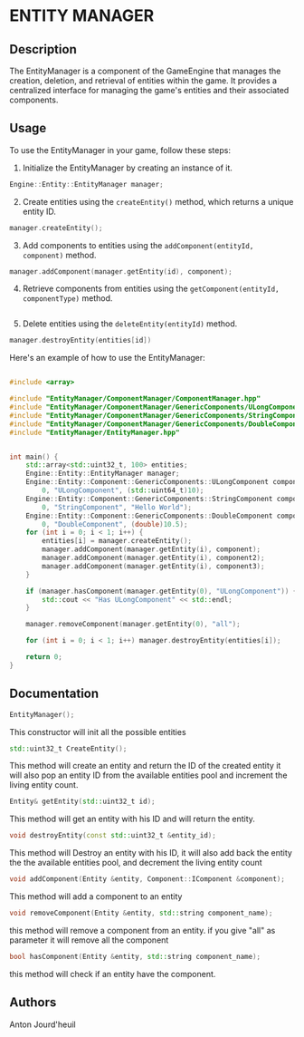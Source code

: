 # ENTITY MANAGER

## Description
The EntityManager is a component of the GameEngine that manages the creation, deletion, and retrieval of entities within the game. It provides a centralized interface for managing the game's entities and their associated components.

## Usage
To use the EntityManager in your game, follow these steps:

1. Initialize the EntityManager by creating an instance of it.
```cpp
Engine::Entity::EntityManager manager;
```
2. Create entities using the `createEntity()` method, which returns a unique entity ID.

```cpp
manager.createEntity();
```

3. Add components to entities using the `addComponent(entityId, component)` method.

```cpp
manager.addComponent(manager.getEntity(id), component);
```

4. Retrieve components from entities using the `getComponent(entityId, componentType)` method.

```cpp

```

5. Delete entities using the `deleteEntity(entityId)` method.

```cpp
manager.destroyEntity(entities[id])
```

Here's an example of how to use the EntityManager:

```cpp

#include <array>

#include "EntityManager/ComponentManager/ComponentManager.hpp"
#include "EntityManager/ComponentManager/GenericComponents/ULongComponent/ULongComponent.hpp"
#include "EntityManager/ComponentManager/GenericComponents/StringComponent/StringComponent.hpp"
#include "EntityManager/ComponentManager/GenericComponents/DoubleComponent/DoubleComponent.hpp"
#include "EntityManager/EntityManager.hpp"


int main() {
    std::array<std::uint32_t, 100> entities;
    Engine::Entity::EntityManager manager;
    Engine::Entity::Component::GenericComponents::ULongComponent component(
        0, "ULongComponent", (std::uint64_t)10);
    Engine::Entity::Component::GenericComponents::StringComponent component2(
        0, "StringComponent", "Hello World");
    Engine::Entity::Component::GenericComponents::DoubleComponent component3(
        0, "DoubleComponent", (double)10.5);
    for (int i = 0; i < 1; i++) {
        entities[i] = manager.createEntity();
        manager.addComponent(manager.getEntity(i), component);
        manager.addComponent(manager.getEntity(i), component2);
        manager.addComponent(manager.getEntity(i), component3);
    }

    if (manager.hasComponent(manager.getEntity(0), "ULongComponent")) {
        std::cout << "Has ULongComponent" << std::endl;
    }

    manager.removeComponent(manager.getEntity(0), "all");

    for (int i = 0; i < 1; i++) manager.destroyEntity(entities[i]);

    return 0;
}
```

## Documentation

```cpp
EntityManager();
```
This constructor will init all the possible entities


```cpp
std::uint32_t CreateEntity();
```

This method will create an entity and return the ID of the created entity
it will also pop an entity ID from the available entities pool and increment the living entity count.


```cpp
Entity& getEntity(std::uint32_t id);
```

This method will get an entity with his ID and will return the entity.

```cpp
void destroyEntity(const std::uint32_t &entity_id);
```

This method will Destroy an entity with his ID, it will also add back the entity the the available entities pool, and decrement the living entity count

```cpp
void addComponent(Entity &entity, Component::IComponent &component);
```

This method will add a component to an entity

```cpp
void removeComponent(Entity &entity, std::string component_name);
```

this method will remove a component from an entity. if you give "all" as parameter it will remove all the component

```cpp
bool hasComponent(Entity &entity, std::string component_name);
```

this method will check if an entity have the component.

## Authors

Anton Jourd'heuil

